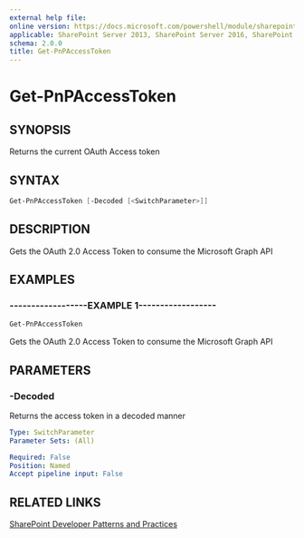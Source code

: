 ```yaml
---
external help file:
online version: https://docs.microsoft.com/powershell/module/sharepoint-pnp/get-pnpaccesstoken
applicable: SharePoint Server 2013, SharePoint Server 2016, SharePoint Server 2019, SharePoint Online
schema: 2.0.0
title: Get-PnPAccessToken
---
```


# Get-PnPAccessToken

## SYNOPSIS
Returns the current OAuth Access token

## SYNTAX 

```powershell
Get-PnPAccessToken [-Decoded [<SwitchParameter>]]
```

## DESCRIPTION
Gets the OAuth 2.0 Access Token to consume the Microsoft Graph API

## EXAMPLES

### ------------------EXAMPLE 1------------------
```powershell
Get-PnPAccessToken
```

Gets the OAuth 2.0 Access Token to consume the Microsoft Graph API

## PARAMETERS

### -Decoded
Returns the access token in a decoded manner

```yaml
Type: SwitchParameter
Parameter Sets: (All)

Required: False
Position: Named
Accept pipeline input: False
```

## RELATED LINKS

[SharePoint Developer Patterns and Practices](https://aka.ms/sppnp)